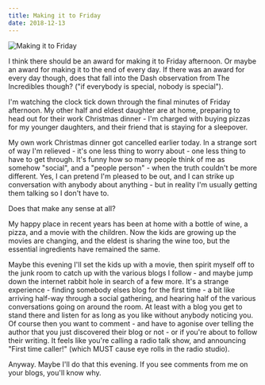 ```yaml
---
title: Making it to Friday
date: 2018-12-13
---
```


![Making it to Friday](https://source.unsplash.com/npxXWgQ33ZQ/1600x900)

I think there should be an award for making it to Friday afternoon. Or maybe an award for making it to the end of every day. If there was an award for every day though, does that fall into the Dash observation from The Incredibles though? ("if everybody is special, nobody is special").

I'm watching the clock tick down through the final minutes of Friday afternoon. My other half and eldest daughter are at home, preparing to head out for their work Christmas dinner - I'm charged with buying pizzas for my younger daughters, and their friend that is staying for a sleepover.

My own work Christmas dinner got cancelled earlier today. In a strange sort of way I'm relieved - it's one less thing to worry about - one less thing to have to get through. It's funny how so many people think of me as somehow "social", and a "people person" - when the truth couldn't be more different. Yes, I can pretend I'm pleased to be out, and I can strike up conversation with anybody about anything - but in reality I'm usually getting them talking so I don't have to.

Does that make any sense at all?

My happy place in recent years has been at home with a bottle of wine, a pizza, and a movie with the children. Now the kids are growing up the movies are changing, and the eldest is sharing the wine too, but the essential ingredients have remained the same.

Maybe this evening I'll set the kids up with a movie, then spirit myself off to the junk room to catch up with the various blogs I follow - and maybe jump down the internet rabbit hole in search of a few more. It's a strange experience - finding somebody elses blog for the first time - a bit like arriving half-way through a social gathering, and hearing half of the various conversations going on around the room. At least with a blog you get to stand there and listen for as long as you like without anybody noticing you. Of course then you want to comment - and have to agonise over telling the author that you just discovered their blog or not - or if you're about to follow their writing. It feels like you're calling a radio talk show, and announcing "First time caller!" (which MUST cause eye rolls in the radio studio).

Anyway. Maybe I'll do that this evening. If you see comments from me on your blogs, you'll know why.